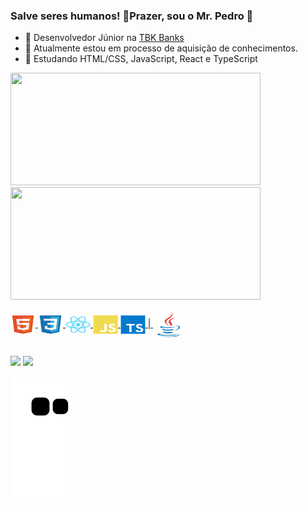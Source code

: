 ### Salve seres humanos! 👾Prazer, sou o Mr. Pedro 👾

- 💼 Desenvolvedor Júnior na [TBK Banks](https://tbkbanks.com.br/)
- 🔭 Atualmente estou em processo de aquisição de conhecimentos.
- 🌱 Estudando HTML/CSS, JavaScript, React e TypeScript

 <div>
  <a href="https://github.com/PedroW21">
  <img width="400em" height="180em" src="https://github-readme-stats.vercel.app/api?username=PedroW21&show_icons=true&theme=github_dark&include_all_commits=true&count_private=true"/>
  <img width="400em" height="180em" src="https://github-readme-stats.vercel.app/api/top-langs/?username=PedroW21&layout=compact&langs_count=8&theme=github_dark"/>
</div>
<div style="display: inline_block"><br> 
  <img align="center" alt="Pedro-HTML" height="30" width="40" src="https://raw.githubusercontent.com/devicons/devicon/master/icons/html5/html5-original.svg">
  <img align="center" alt="Pedro-CSS" height="30" width="40" src="https://raw.githubusercontent.com/devicons/devicon/master/icons/css3/css3-original.svg">
 <img align="center" alt="Pedro-React" height="30" width="40" src="https://raw.githubusercontent.com/devicons/devicon/master/icons/react/react-original.svg"> 
 <img align="center" alt="Pedro-Js" height="30" width="40" src="https://raw.githubusercontent.com/devicons/devicon/master/icons/javascript/javascript-plain.svg"> 
 <img align="center" alt="Pedro-TypeScript" height="30" width="40" src="https://github.com/devicons/devicon/blob/master/icons/typescript/typescript-original.svg"> 
 | 
 <img align="center" alt="Pedro-Java" height="40" width="50" src="https://raw.githubusercontent.com/devicons/devicon/master/icons/java/java-original.svg">
</div>

  ##

<div> 
  
  <a href="https://www.linkedin.com/in/pedro-verner" target="_blank"><img src="https://img.shields.io/badge/-LinkedIn-%230077B5?style=for-the-badge&logo=linkedin&logoColor=white" target="_blank"></a> 
  <a href = "mailto:pedrow21br@gmail.com"><img src="https://img.shields.io/badge/-Gmail-%23333?style=for-the-badge&logo=gmail&logoColor=white" target="_blank"></a>
  
  ![Snake animation](https://github.com/pedrow21/pedrow21/blob/output/github-contribution-grid-snake.svg)
 
</div>
